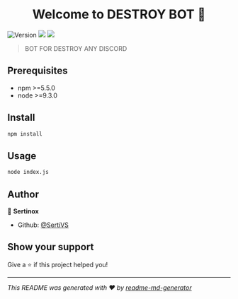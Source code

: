 <h1 align="center">Welcome to DESTROY BOT 👋</h1>
<p>
  <img alt="Version" src="https://img.shields.io/badge/version-1.0.0-blue.svg?cacheSeconds=2592000" />
  <img src="https://img.shields.io/badge/npm-%3E%3D5.5.0-blue.svg" />
  <img src="https://img.shields.io/badge/node-%3E%3D9.3.0-blue.svg" />
</p>

> BOT FOR DESTROY ANY DISCORD

## Prerequisites

- npm >=5.5.0
- node >=9.3.0

## Install

```sh
npm install
```

## Usage

```sh
node index.js
```

## Author

👤 **Sertinox**

* Github: [@SertiVS](https://github.com/SertiVS)

## Show your support

Give a ⭐️ if this project helped you!

***
_This README was generated with ❤️ by [readme-md-generator](https://github.com/kefranabg/readme-md-generator)_
